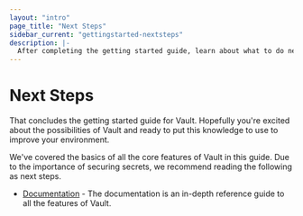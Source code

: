 ```yaml
---
layout: "intro"
page_title: "Next Steps"
sidebar_current: "gettingstarted-nextsteps"
description: |-
  After completing the getting started guide, learn about what to do next with Vault.
---
```


# Next Steps

That concludes the getting started guide for Vault. Hopefully you're
excited about the possibilities of Vault and ready to put this knowledge
to use to improve your environment.

We've covered the basics of all the core features of Vault in this guide.
Due to the importance of securing secrets, we recommend reading the following
as next steps.

  * [Documentation](/docs/index.html) - The documentation is an in-depth
    reference guide to all the features of Vault.
